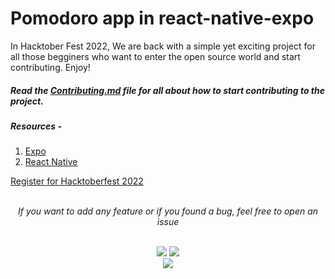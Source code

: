 # Pomodoro app in react-native-expo

In Hacktober Fest 2022, We are back with a simple yet exciting project for all those begginers who want to enter the open source world and start contributing. Enjoy!

##### Read the [Contributing.md](https://github.com/flamingloon/pomodoro/blob/main/CONTRIBUTING.md) file for all about how to start contributing to the project.

##### Resources -

1. [Expo](https://docs.expo.dev/)
2. [React Native](https://reactnative.dev/docs/environment-setup)

[Register for Hacktoberfest 2022](https://hacktoberfest.com/register/)

<br>
<div align="center">  
<i>If you want to add any feature or if you found a bug, feel free to open an issue</i><br><br>

![](https://img.shields.io/badge/Star-If_Liked-%23FF0000.svg?&style=flat&logoColor=white&color=white)
![](https://img.shields.io/badge/Fork-If_you_found_interesting-%23FF0000.svg?&style=flat&logoColor=white&color=white)<br>
<a href="https://github.com/clubgamma/spotify-web-clone/issues/new"><img src="https://img.shields.io/badge/Query-Ask_Us_Anything-blue"/></a><br>
<br>

</div>
